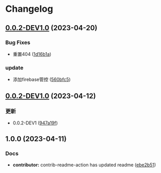# Changelog

## [0.0.2-DEV1.0](https://github.com/LingASDJ/RW-API-Code/compare/v0.0.2-DEV1.0...v0.0.2-DEV1.0) (2023-04-20)


### Bug Fixes

* 重置404 ([1d16b1a](https://github.com/LingASDJ/RW-API-Code/commit/1d16b1acb2c3f61544ac6c41fdf35367b537af55))


### update

* 添加firebase管控 ([560bfc5](https://github.com/LingASDJ/RW-API-Code/commit/560bfc515d55b679b9777d6998de133914a2c1e1))

## [0.0.2-DEV1.0](https://github.com/LingASDJ/RW-API-Code/compare/v1.0.0...v0.0.2-DEV1.0) (2023-04-12)


### 更新

* 0.0.2-DEV1 ([947a19f](https://github.com/LingASDJ/RW-API-Code/commit/947a19f286764f32dd6922abad4f95449ef1f7d0))

## 1.0.0 (2023-04-11)


### Docs

* **contributor:** contrib-readme-action has updated readme ([ebe2b51](https://github.com/LingASDJ/RW-API-Code/commit/ebe2b51f42310fffa14bd629548ab325e47cb5e4))
